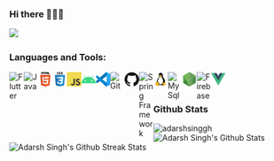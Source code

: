

### Hi there 👋👋👋
![](https://komarev.com/ghpvc/?username=adarshsinggh) 

### Languages and Tools:
<img align="left" alt="Flutter" width="26px" src="https://iconape.com/wp-content/png_logo_vector/flutter.png" />

<img align="left" alt="Java" width="26px" src="https://cdn.iconscout.com/icon/free/png-256/free-java-logo-icon-download-in-svg-png-gif-file-formats--wordmark-programming-language-pack-logos-icons-1174953.png" />

<img align="left" alt="HTML5" width="26px" src="https://raw.githubusercontent.com/github/explore/80688e429a7d4ef2fca1e82350fe8e3517d3494d/topics/html/html.png" />

<img align="left" alt="CSS3" width="26px" src="https://raw.githubusercontent.com/github/explore/80688e429a7d4ef2fca1e82350fe8e3517d3494d/topics/css/css.png" />

<img align="left" alt="Javascript" width="26px" src="https://raw.githubusercontent.com/github/explore/80688e429a7d4ef2fca1e82350fe8e3517d3494d/topics/javascript/javascript.png">

<img align="left" alt="Android" width="26px" src="https://raw.githubusercontent.com/github/explore/80688e429a7d4ef2fca1e82350fe8e3517d3494d/topics/android/android.png" />

<img align="left" alt="Visual Studio Code" width="26px" src="https://raw.githubusercontent.com/github/explore/80688e429a7d4ef2fca1e82350fe8e3517d3494d/topics/visual-studio-code/visual-studio-code.png" />

<img align="left" alt="Git" width="26px" src="https://img.icons8.com/color/48/000000/git.png" />

<img align="left" alt="GitHub" width="26px" src="https://raw.githubusercontent.com/github/explore/78df643247d429f6cc873026c0622819ad797942/topics/github/github.png" />

<img align="left" alt="Spring Framework" width="26px" src="https://symbols-electrical.getvecta.com/stencil_96/69_spring-framework-icon.d563816ce9.jpg" />

<img align="left" alt="Linux" width="26px" src="https://raw.githubusercontent.com/github/explore/80688e429a7d4ef2fca1e82350fe8e3517d3494d/topics/linux/linux.png">

<img align="left" alt="MySql" width="26px" src="https://download.logo.wine/logo/MySQL/MySQL-Logo.wine.png">

<img align="left" alt="NodeJS" width="26px" src="https://raw.githubusercontent.com/github/explore/80688e429a7d4ef2fca1e82350fe8e3517d3494d/topics/nodejs/nodejs.png">

<img align="left" alt="Firebase" width="26px" src="https://cdn4.iconfinder.com/data/icons/google-i-o-2016/512/google_firebase-2-512.png">

<img align="left" alt="Vue.js" width="26px" src="https://raw.githubusercontent.com/github/explore/80688e429a7d4ef2fca1e82350fe8e3517d3494d/topics/vue/vue.png">

<br />
<br />

### Github Stats

<img  src="https://github-readme-stats.vercel.app/api/top-langs?username=adarshsinggh&show_icons=true&locale=en&layout=compact&theme=light" alt="adarshsinggh" />
<br />

<img alt="Adarsh Singh's Github Stats" src="https://github-readme-stats.vercel.app/api?username=adarshsinggh&show_icons=true&include_all_commits=true&count_private=true&theme=light"/>
<br/>
<img alt="Adarsh Singh's Github Streak Stats" src="http://github-readme-streak-stats.herokuapp.com/?user=adarshsinggh&theme=light" />

